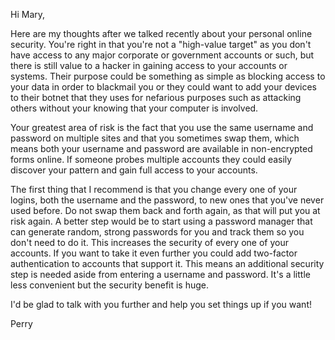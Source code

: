 Hi Mary,

Here are my thoughts after we talked recently about your personal online security. You're right in that you're not a "high-value target" as you don't have access to any major corporate or government accounts or such, but there is still value to a hacker in gaining access to your accounts or systems. Their purpose could be something as simple as blocking access to your data in order to blackmail you or they could want to add your devices to their botnet that they uses for nefarious purposes such as attacking others without your knowing that your computer is involved.

Your greatest area of risk is the fact that you use the same username and password on multiple sites and that you sometimes swap them, which means both your username and password are available in non-encrypted forms online. If someone probes multiple accounts they could easily discover your pattern and gain full access to your accounts.

The first thing that I recommend is that you change every one of your logins, both the username and the password, to new ones that you've never used before. Do not swap them back and forth again, as that will put you at risk again. A better step would be to start using a password manager that can generate random, strong passwords for you and track them so you don't need to do it. This increases the security of every one of your accounts. If you want to take it even further you could add two-factor authentication to accounts that support it. This means an additional security step is needed aside from entering a username and password. It's a little less convenient but the security benefit is huge.

I'd be glad to talk with you further and help you set things up if you want!

Perry